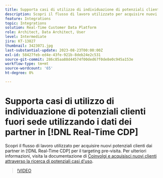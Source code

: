 ```yaml
---
title: Supporta casi di utilizzo di individuazione di potenziali clienti fuori sede utilizzando i dati dei partner in [!DNL Real-Time CDP]
description: Scopri il flusso di lavoro utilizzato per acquisire nuovi potenziali clienti dai partner in [!DNL Real-Time CDP] per il targeting pre-visita. 
feature: Integrations
topic: Integrations
solution: Real-Time Customer Data Platform
role: Architect, Data Architect, User
level: Intermediate
jira: KT-13827
thumbnail: 3423071.jpg
last-substantial-update: 2023-08-23T00:00:00Z
exl-id: 58427feb-ed4e-43fe-921b-8deb24e2c531
source-git-commit: 286c85aa88d44574f00ded67f0de8e0c945a153e
workflow-type: tm+mt
source-wordcount: '65'
ht-degree: 0%

---
```


# Supporta casi di utilizzo di individuazione di potenziali clienti fuori sede utilizzando i dati dei partner in [!DNL Real-Time CDP]

Scopri il flusso di lavoro utilizzato per acquisire nuovi potenziali clienti dai partner in [!DNL Real-Time CDP] per il targeting pre-visita. Per ulteriori informazioni, visita la documentazione di [Coinvolgi e acquisisci nuovi clienti attraverso la ricerca di potenziali casi d&#39;uso](https://experienceleague.adobe.com/docs/experience-platform/rtcdp/use-cases/partner-data/prospecting.html).

>[!VIDEO](https://video.tv.adobe.com/v/3423071/?learn=on&enablevpops)
